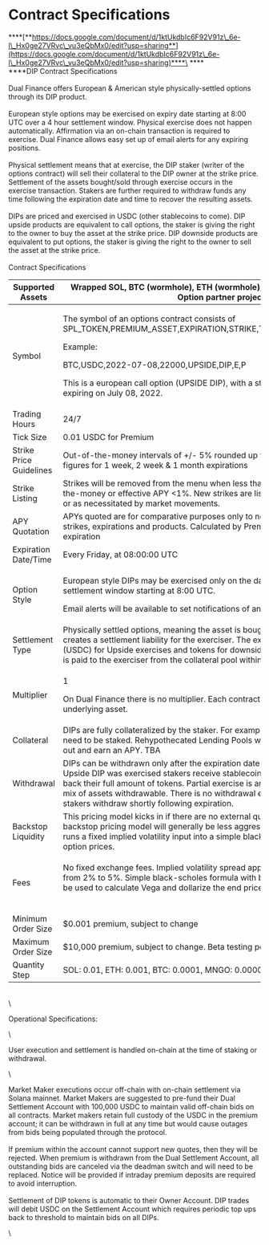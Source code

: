 # Contract Specifications

****[**https://docs.google.com/document/d/1ktUkdbIc6F92V91z\_6e-l\_Hx0ge27VRvc\_vu3eQbMx0/edit?usp=sharing**](https://docs.google.com/document/d/1ktUkdbIc6F92V91z\_6e-l\_Hx0ge27VRvc\_vu3eQbMx0/edit?usp=sharing)****\
****\
****DIP Contract Specifications\
\
Dual Finance offers European & American style physically-settled options through its DIP product.\
\
European style options may be exercised on expiry date starting at 8:00 UTC over a 4 hour settlement window. Physical exercise does not happen automatically. Affirmation via an on-chain transaction is required to exercise. Dual Finance allows easy set up of email alerts for any expiring positions.\
\
Physical settlement means that at exercise, the DIP staker (writer of the options contract) will sell their collateral to the DIP owner at the strike price. Settlement of the assets bought/sold through exercise occurs in the exercise transaction. Stakers are further required to withdraw funds any time following the expiration date and time to recover the resulting assets.\
\
DIPs are priced and exercised in USDC (other stablecoins to come). DIP upside products are equivalent to call options, the staker is giving the right to the owner to buy the asset at the strike price.  DIP downside products are equivalent to put options, the staker is giving the right to the owner to sell the asset at the strike price.\
\
Contract Specifications

| Supported Assets        | Wrapped SOL, BTC (wormhole), ETH (wormhole), others to follow from Staking Option partner projects.                                                                                                                                                                                                                                                                                                                                                                              |
| ----------------------- | -------------------------------------------------------------------------------------------------------------------------------------------------------------------------------------------------------------------------------------------------------------------------------------------------------------------------------------------------------------------------------------------------------------------------------------------------------------------------------- |
| Symbol                  | <p>The symbol of an options contract consists of SPL_TOKEN,PREMIUM_ASSET,EXPIRATION,STRIKE,TYPE,POOL,STYLE,SETTLEMENT</p><p>Example:</p><p>BTC,USDC,2022-07-08,22000,UPSIDE,DIP,E,P</p><p>This is a european call option (UPSIDE DIP), with a strike price of 22,000 USDC, expiring on July 08, 2022.</p><p> </p>                                                                                                                                                                |
| Trading Hours           | 24/7                                                                                                                                                                                                                                                                                                                                                                                                                                                                             |
| Tick Size               | 0.01 USDC for Premium                                                                                                                                                                                                                                                                                                                                                                                                                                                            |
| Strike Price Guidelines | Out-of-the-money intervals of +/- 5% rounded up to the nearest 2 significant figures for 1 week, 2 week & 1 month expirations                                                                                                                                                                                                                                                                                                                                                    |
| Strike Listing          | Strikes will be removed from the menu when less than 12 hours from expiration, in-the-money or effective APY <1%. New strikes are listed once per day on best efforts or as necessitated by market movements.                                                                                                                                                                                                                                                                    |
| APY Quotation           | APYs quoted are for comparative purposes only to normalize the premiums across strikes, expirations and products. Calculated by Premium/ Current Price/ Years until expiration                                                                                                                                                                                                                                                                                                   |
| Expiration Date/Time    | Every Friday, at 08:00:00 UTC                                                                                                                                                                                                                                                                                                                                                                                                                                                    |
| Option Style            | <p>European style DIPs may be exercised only on the day of expiration. There is a 4 hour settlement window starting at 8:00 UTC. </p><p>Email alerts will be available to set notifications of any expiring positions.</p>                                                                                                                                                                                                                                                       |
| Settlement Type         | Physically settled options, meaning the asset is bought or sold at the strike price and creates a settlement liability for the exerciser. The exerciser must supply stablecoins (USDC) for Upside exercises and tokens for downside exercises. The resulting asset is paid to the exerciser from the collateral pool within the same transaction.                                                                                                                                |
| Multiplier              | <p>1</p><p>On Dual Finance there is no multiplier. Each contract has only 1 token as the underlying asset.</p>                                                                                                                                                                                                                                                                                                                                                                   |
| Collateral              | DIPs are fully collateralized by the staker. For example to sell 10 BTC DIPs, 10 BTC need to be staked. Rehypothecated Lending Pools will allow this collateral to be lent out and earn an APY. TBA                                                                                                                                                                                                                                                                              |
| Withdrawal              | DIPs can be withdrawn only after the expiration date and time by the staker. If an Upside DIP was exercised stakers receive stablecoins (USDC), if not they receive back their full amount of tokens. Partial exercise is an unlikely possibility resulting in a mix of assets withdrawable. There is no withdrawal expiration, but it is suggested stakers withdraw shortly following expiration.                                                                               |
| Backstop Liquidity      | This pricing model kicks in if there are no external quotes provided on a DIP. The backstop pricing model will generally be less aggressive than external quotes and runs a fixed implied volatility input into a simple black-scholes formula to determine option prices.                                                                                                                                                                                                       |
| Fees                    | <p>No fixed exchange fees. Implied volatility spread applied to external quoting ranging from 2% to 5%. Simple black-scholes formula with backstop liquidity parameters will be used to calculate Vega and dollarize the end price displayed to stakers.<br><br><img src="https://lh5.googleusercontent.com/4sVGhnYlsP1BYcUaTOmeg4NG3x4-lZ6xrbUlAjA7JBzOPpQOFDw7Q0NIXmV2mQg493I04Zz8isM4hu-Oz_WSN7NERWcTi5QS9JzfN6mgGyxt_sMcdLI12SksDz8scaZauLmg46iTygqNEChHa3Fng9o" alt=""></p> |
| Minimum Order Size      | $0.001 premium, subject to change                                                                                                                                                                                                                                                                                                                                                                                                                                                |
| Maximum Order Size      | $10,000 premium, subject to change. Beta testing period max is $100 of premium                                                                                                                                                                                                                                                                                                                                                                                                   |
| Quantity Step           | SOL: 0.01, ETH: 0.001, BTC: 0.0001, MNGO: 0.000001                                                                                                                                                                                                                                                                                                                                                                                                                               |

\
\


Operational Specifications:

\


User execution and settlement is handled on-chain at the time of staking or withdrawal.

\


Market Maker executions occur off-chain with on-chain settlement via Solana mainnet. Market Makers are suggested to pre-fund their Dual Settlement Account with 100,000 USDC to maintain valid off-chain bids on all contracts. Market makers retain full custody of the USDC in the premium account; it can be withdrawn in full at any time but would cause outages from bids being populated through the protocol.\
\
If premium within the account cannot support new quotes, then they will be rejected. When premium is withdrawn from the Dual Settlement Account, all outstanding bids are canceled via the deadman switch and will need to be replaced. Notice will be provided if intraday premium deposits are required to avoid interruption.\
\
Settlement of DIP tokens is automatic to their Owner Account. DIP trades will debit USDC on the Settlement Account which requires periodic top ups back to threshold to maintain bids on all DIPs.

\
